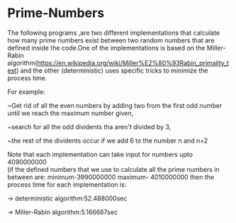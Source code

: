 # Prime-Numbers
The following programs ,are two different implementations that calculate how many prime numbers exist between two random numbers that are defined inside the code.One of the implementations is based on the Miller-Rabin algorithm(https://en.wikipedia.org/wiki/Miller%E2%80%93Rabin_primality_test) and the other (deterministic) uses specific tricks to minimize the process time. 

For example:

~Get rid of all the even numbers by adding two from the first odd number until we reach the maximum number given,

~search for all the odd dividents tha aren't divided by 3,

~the rest of the dividents occur if we add 6 to the number n and n+2

Note that each implementation can take input for numbers upto 4090000000  
(if the defined numbers that we use to calculate all the prime numbers in between are: minimum-3990000000
maximum- 4010000000 then the process time for each implementation is:

-> deterministic algorithm:52.488000sec

-> Miller-Rabin algorithm:5.166687sec
